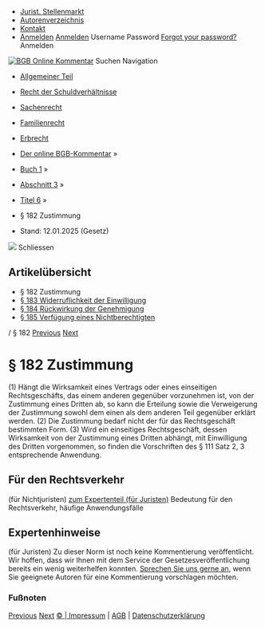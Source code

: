   * [Jurist. Stellenmarkt](https://bgb.kommentar.de/Buch-1/Abschnitt-3/Titel-6/</job-board> "Jurist. Stellenmarkt")
  * [Autorenverzeichnis](https://bgb.kommentar.de/Buch-1/Abschnitt-3/Titel-6/</Autorenverzeichnis> "Autorenverzeichnis")
  * [Kontakt](https://bgb.kommentar.de/Buch-1/Abschnitt-3/Titel-6/</Kontakt>)
  * [Anmelden](https://bgb.kommentar.de/Buch-1/Abschnitt-3/Titel-6/<#login> "show login form") [Anmelden](https://bgb.kommentar.de/Buch-1/Abschnitt-3/Titel-6/<#> "hide login form") Username Password
[Forgot your password?](https://bgb.kommentar.de/Buch-1/Abschnitt-3/Titel-6/</user/forgotpassword>) Anmelden 


[![BGB Online Kommentar](https://bgb.kommentar.de/extension/bgb/design/bgb/images/logo.png)](https://bgb.kommentar.de/Buch-1/Abschnitt-3/Titel-6/</> "BGB Online Kommentar")
Suchen
Navigation
  * [Allgemeiner Teil](https://bgb.kommentar.de/Buch-1/Abschnitt-3/Titel-6/</Buch-1>)
  * [Recht der Schuldverhältnisse](https://bgb.kommentar.de/Buch-1/Abschnitt-3/Titel-6/</Buch-2>)
  * [Sachenrecht](https://bgb.kommentar.de/Buch-1/Abschnitt-3/Titel-6/</Buch-3>)
  * [Familienrecht](https://bgb.kommentar.de/Buch-1/Abschnitt-3/Titel-6/</Buch-4>)
  * [Erbrecht](https://bgb.kommentar.de/Buch-1/Abschnitt-3/Titel-6/</Buch-5>)


  * [Der online BGB-Kommentar](https://bgb.kommentar.de/Buch-1/Abschnitt-3/Titel-6/</>) »
  * [Buch 1](https://bgb.kommentar.de/Buch-1/Abschnitt-3/Titel-6/</Buch-1>) »
  * [Abschnitt 3](https://bgb.kommentar.de/Buch-1/Abschnitt-3/Titel-6/</Buch-1/Abschnitt-3>) »
  * [Titel 6](https://bgb.kommentar.de/Buch-1/Abschnitt-3/Titel-6/</Buch-1/Abschnitt-3/Titel-6>) »
  * § 182 Zustimmung 
  * Stand: 12.01.2025 (Gesetz) 


![](https://vg01.met.vgwort.de/na/1c9909529ead4f509072c06d9081a7d5)
Schliessen 
## Artikelübersicht
  * § 182 Zustimmung 
  * [ § 183 Widerruflichkeit der Einwilligung ](https://bgb.kommentar.de/Buch-1/Abschnitt-3/Titel-6/</Buch-1/Abschnitt-3/Titel-6/Widerruflichkeit-der-Einwilligung>)
  * [ § 184 Rückwirkung der Genehmigung ](https://bgb.kommentar.de/Buch-1/Abschnitt-3/Titel-6/</Buch-1/Abschnitt-3/Titel-6/Rueckwirkung-der-Genehmigung>)
  * [ § 185 Verfügung eines Nichtberechtigten ](https://bgb.kommentar.de/Buch-1/Abschnitt-3/Titel-6/</Buch-1/Abschnitt-3/Titel-6/Verfuegung-eines-Nichtberechtigten>)


/ § 182 
[Previous](https://bgb.kommentar.de/Buch-1/Abschnitt-3/Titel-6/</Buch-1/Abschnitt-3/Titel-5/Insichgeschaeft> "§ 181 Insichgeschäft") [Next](https://bgb.kommentar.de/Buch-1/Abschnitt-3/Titel-6/</Buch-1/Abschnitt-3/Titel-6/Widerruflichkeit-der-Einwilligung> "§ 183 Widerruflichkeit der Einwilligung")
# § 182 Zustimmung
(1) Hängt die Wirksamkeit eines Vertrags oder eines einseitigen Rechtsgeschäfts, das einem anderen gegenüber vorzunehmen ist, von der Zustimmung eines Dritten ab, so kann die Erteilung sowie die Verweigerung der Zustimmung sowohl dem einen als dem anderen Teil gegenüber erklärt werden.
(2) Die Zustimmung bedarf nicht der für das Rechtsgeschäft bestimmten Form.
(3) Wird ein einseitiges Rechtsgeschäft, dessen Wirksamkeit von der Zustimmung eines Dritten abhängt, mit Einwilligung des Dritten vorgenommen, so finden die Vorschriften des § 111 Satz 2, 3 entsprechende Anwendung.
## Für den Rechtsverkehr 
(für Nichtjuristen)
[zum Expertenteil (für Juristen)](https://bgb.kommentar.de/Buch-1/Abschnitt-3/Titel-6/<#expertenhinweise>)
Bedeutung für den Rechtsverkehr, häufige Anwendungsfälle
## Expertenhinweise
(für Juristen)
Zu dieser Norm ist noch keine Kommentierung veröffentlicht. Wir hoffen, dass wir Ihnen mit dem Service der Gesetzesveröffentlichung bereits ein wenig weiterhelfen konnten. [Sprechen Sie uns gerne an](https://bgb.kommentar.de/Buch-1/Abschnitt-3/Titel-6/</Kontakt>), wenn Sie geeignete Autoren für eine Kommentierung vorschlagen möchten. 
### Fußnoten
[Previous](https://bgb.kommentar.de/Buch-1/Abschnitt-3/Titel-6/</Buch-1/Abschnitt-3/Titel-5/Insichgeschaeft> "§ 181 Insichgeschäft") [Next](https://bgb.kommentar.de/Buch-1/Abschnitt-3/Titel-6/</Buch-1/Abschnitt-3/Titel-6/Widerruflichkeit-der-Einwilligung> "§ 183 Widerruflichkeit der Einwilligung")
[© | Impressum](https://bgb.kommentar.de/Buch-1/Abschnitt-3/Titel-6/</Kontakt>) | [AGB](https://bgb.kommentar.de/Buch-1/Abschnitt-3/Titel-6/</AGB>) | [Datenschutzerklärung](https://bgb.kommentar.de/Buch-1/Abschnitt-3/Titel-6/</Datenschutzerklaerung-fuer-Leser>)
